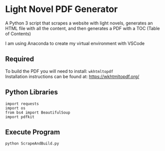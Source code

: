 # Light Novel PDF Generator

A Python 3 script that scrapes a website with light novels, generates an HTML file with all the content, and then generates a PDF with a TOC (Table of Contents)

I am using Anaconda to create my virtual environment with VSCode

## Required

To build the PDF you will need to install: `wkhtmltopdf`<br />
Installation instructions can be found at: https://wkhtmltopdf.org/

## Python Libraries

```
import requests
import os
from bs4 import BeautifulSoup
import pdfkit
```

## Execute Program
``` 
python ScrapeAndBuild.py 
```
